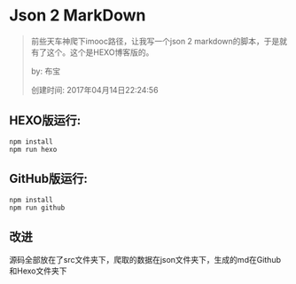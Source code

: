 # Json 2 MarkDown

> 前些天车神爬下imooc路径，让我写一个json 2 markdown的脚本，于是就有了这个。这个是HEXO博客版的。
>
> by: 布宝
>
> 创建时间: 2017年04月14日22:24:56
>



## HEXO版运行:

```shell
npm install
npm run hexo
```



## GitHub版运行:

```shell
npm install
npm run github
```



## 改进

源码全部放在了src文件夹下，爬取的数据在json文件夹下，生成的md在Github和Hexo文件夹下